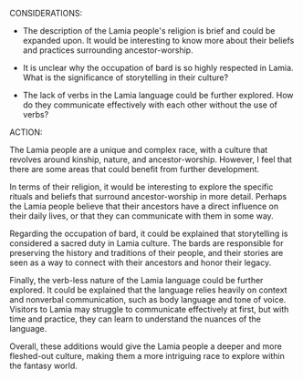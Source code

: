 CONSIDERATIONS:

- The description of the Lamia people's religion is brief and could be expanded upon. It would be interesting to know more about their beliefs and practices surrounding ancestor-worship.

- It is unclear why the occupation of bard is so highly respected in Lamia. What is the significance of storytelling in their culture?

- The lack of verbs in the Lamia language could be further explored. How do they communicate effectively with each other without the use of verbs?

ACTION:

The Lamia people are a unique and complex race, with a culture that revolves around kinship, nature, and ancestor-worship. However, I feel that there are some areas that could benefit from further development. 

In terms of their religion, it would be interesting to explore the specific rituals and beliefs that surround ancestor-worship in more detail. Perhaps the Lamia people believe that their ancestors have a direct influence on their daily lives, or that they can communicate with them in some way. 

Regarding the occupation of bard, it could be explained that storytelling is considered a sacred duty in Lamia culture. The bards are responsible for preserving the history and traditions of their people, and their stories are seen as a way to connect with their ancestors and honor their legacy. 

Finally, the verb-less nature of the Lamia language could be further explored. It could be explained that the language relies heavily on context and nonverbal communication, such as body language and tone of voice. Visitors to Lamia may struggle to communicate effectively at first, but with time and practice, they can learn to understand the nuances of the language. 

Overall, these additions would give the Lamia people a deeper and more fleshed-out culture, making them a more intriguing race to explore within the fantasy world.